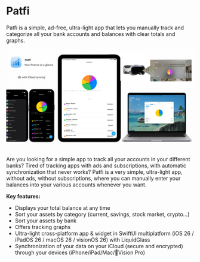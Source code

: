 # Patfi
Patfi is a simple, ad-free, ultra-light app that lets you manually track and categorize all your bank accounts and balances with clear totals and graphs.

![Patfi Screenshot](https://github.com/matvdg/Patfi/blob/e82dc327d04633c7de7f8fc9435c432927094f6e/Patfi.png?raw=true)

Are you looking for a simple app to track all your accounts in your different banks? Tired of tracking apps with ads and subscriptions, with automatic synchronization that never works? Patfi is a very simple, ultra-light app, without ads, without subscriptions, where you can manually enter your balances into your various accounts whenever you want. 

**Key features:** 
- Displays your total balance at any time
- Sort your assets by category (current, savings, stock market, crypto...)
- Sort your assets by bank 
- Offers tracking graphs
- Ultra-light cross-platform app & widget in SwiftUI multiplatform (iOS 26 / iPadOS 26 / macOS 26 / visionOS 26) with LiquidGlass
- Synchronization of your data on your iCloud (secure and encrypted) through your devices (iPhone/iPad/Mac/Vision Pro)

